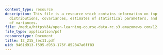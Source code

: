 ```yaml
---
content_type: resource
description: This file is a resource which contains information on topics like probability
  distributions, covariances, estimates of statistical parameters, and propagation
  of variances.
file: /media/https%3A/open-learning-course-data-rc.s3.amazonaws.com/12-215-modern-navigation-fall-2006/9461d913f595d953175f852847a6ff83_12_215_lec11.pdf
file_type: application/pdf
resourcetype: Document
title: 12_215_lec11.pdf
uid: 9461d913-f595-d953-175f-852847a6ff83
---
```


